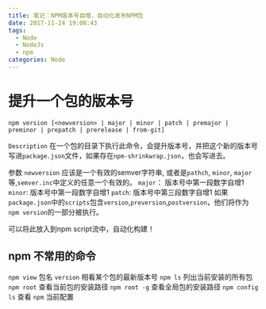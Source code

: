 ```yaml
---
title: 笔记：NPM版本号自增，自动化发布NPM包
date: 2017-11-24 19:08:43
tags:
  - Node
  - NodeJs
  - npm
categories: Node
---
```


# 提升一个包的版本号

```shell
npm version [<newversion> | major | minor | patch | premajor | preminor | prepatch | prerelease | from-git]
```

`Description` 在一个包的目录下执行此命令，会提升版本号，并把这个新的版本号写进`package.json`文件，如果存在`npm-shrinkwrap.json`，也会写进去。

<!-- more -->

参数 `newversion` 应该是一个有效的semver字符串, 或者是`pathch`, `minor`, `major`等,`semver.inc`中定义的任意一个有效的。
`major`： 版本号中第一段数字自增1 `minor`: 版本号中第一段数字自增1 `patch`: 版本号中第三段数字自增1
如果`package.json`中的`scripts`包含`version`,`preversion`,`postversion`，他们将作为`npm version`的一部分被执行。

可以将此放入到npm script流中，自动化构建！

## npm 不常用的命令

`npm view` 包名 `version` 相看某个包的最新版本号
`npm ls` 列出当前安装的所有包
`npm root` 查看当前包的安装路径
`npm root -g` 查看全局包的安装路径
`npm config ls` 查看 `npm` 当前配置
